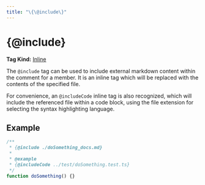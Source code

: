 ```yaml
---
title: "\{\@include\}"
---
```


# \{\@include\}

**Tag Kind:** [Inline](../tags.md#inline-tags)

The `@include` tag can be used to include external markdown content within
the comment for a member. It is an inline tag which will be replaced with the
contents of the specified file.

For convenience, an `@includeCode` inline tag is also recognized, which will
include the referenced file within a code block, using the file extension for
selecting the syntax highlighting language.

## Example

```js
/**
 * {@include ./doSomething_docs.md}
 *
 * @example
 * {@includeCode ../test/doSomething.test.ts}
 */
function doSomething() {}
```
